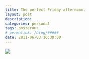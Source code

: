 ```yaml
---
title: The perfect Friday afternoon. 
layout: post
description:  
categories: personal
tags: posterous
# permalink: /blog/#####
date: 2011-06-03 16:39:00
---
```


![](/img/blog/2011/06/27201601-image.jpg)